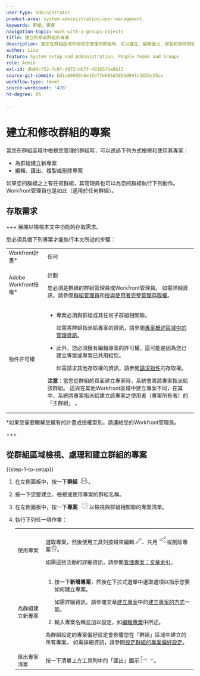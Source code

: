```yaml
---
user-type: administrator
product-area: system-administration;user-management
keywords: 群組，專案
navigation-topic: work-with-a-groups-objects
title: 建立和修改群組的專案
description: 當您在群組區域中檢視您管理的群組時，可以建立、編輯匯出、複製和刪除群組的專案。
author: Lisa
feature: System Setup and Administration, People Teams and Groups
role: Admin
exl-id: db90cf52-7c8f-4972-b67f-401657ba9b13
source-git-commit: bd1a66950c6e16ef7eb05d385bd99fc2d3be35cc
workflow-type: tm+mt
source-wordcount: '478'
ht-degree: 0%

---
```


# 建立和修改群組的專案

當您在群組區域中檢視您管理的群組時，可以透過下列方式檢視和使用其專案：

* 為群組建立新專案
* 編輯、匯出、複製或刪除專案

如果您的群組之上有任何群組，其管理員也可以為您的群組執行下列動作。 Workfront管理員也是如此（適用於任何群組）。

## 存取需求

+++ 展開以檢視本文中功能的存取需求。

您必須具備下列專案才能執行本文所述的步驟：

<table style="table-layout:auto"> 
 <col> 
 <col> 
 <tbody> 
  <tr> 
   <td >Workfront計畫</a>*</td> 
   <td>任何</td> 
  </tr> 
  <tr> 
   <td>Adobe Workfront授權</a>*</td> 
   <td> <p>計劃 </p> <p>您必須是群組的群組管理員或Workfront管理員。 如需詳細資訊，請參閱<a href="../../../administration-and-setup/manage-groups/group-roles/group-administrators.md" class="MCXref xref">群組管理員</a>和<a href="../../../administration-and-setup/add-users/configure-and-grant-access/grant-a-user-full-administrative-access.md" class="MCXref xref">授與使用者完整管理存取權</a>。</p> </td> 
  </tr> 
  <tr> 
   <td role="rowheader">物件許可權</td> 
   <td> 
    <ul> 
     <li> <p>專案必須與群組或其任何子群組相關聯。 </p> <p>如需將群組指派給專案的資訊，請參閱<a href="../../../manage-work/projects/manage-projects/understand-project-overview-area.md" class="MCXref xref">專案概述區域中的管理資訊</a>。</p> </li> 
     <li> <p>此外，您必須擁有編輯專案的許可權，這可能是因為您已建立專案或專案已共用給您。</p> <p>如需請求其他存取權的資訊，請參閱<a href="../../../workfront-basics/grant-and-request-access-to-objects/request-access.md" class="MCXref xref">請求物件</a>的存取權。</p> </li> 
    </ul> <p><b>注意</b>：當您從群組的頁面建立專案時，系統會將該專案指派給該群組。 這與在其他Workfront區域中建立專案不同，在其中，系統將專案指派給建立該專案之使用者（專案所有者）的「主群組」 。</p> </td> 
  </tr> 
 </tbody> 
</table>

&#42;如果您需要瞭解您擁有的計畫或授權型別，請連絡您的Workfront管理員。

+++

## 從群組區域檢視、處理和建立群組的專案

{{step-1-to-setup}}

1. 在左側面板中，按一下&#x200B;**群組** ![](assets/groups-icon.png)。

1. 按一下您要建立、檢視或使用專案的群組名稱。
1. 在左側面板中，按一下&#x200B;**專案** ![](assets/projects-in-main-menu.png)以檢視與群組相關聯的專案清單。

1. 執行下列任一項作業：

   <table style="table-layout:auto"> 
    <col> 
    <col> 
    <tbody> 
     <tr> 
      <td role="rowheader"> <p>使用專案</p> </td> 
      <td> <p>選取專案，然後使用工具列按鈕來編輯<img src="assets/edit-icon.png">、共用<img src="assets/share-icon.png">或刪除專案<img src="assets/delete.png">。</p> <p>如需這些活動的詳細資訊，請參閱<a href="../../../manage-work/projects/manage-projects/manage-projects-overview.md" class="MCXref xref">管理專案：文章索引</a>。</p> </td> 
     </tr> 
     <tr> 
      <td role="rowheader"> <p>為群組建立新專案</p> </td> 
      <td> 
       <ol> 
        <li value="1"> <p>按一下<strong>新增專案</strong>，然後在下拉式選單中選取選項以指示您要如何建立專案。 </p> <p>如需詳細資訊，請參閱文章<a href="../../../manage-work/projects/create-projects/create-project.md" class="MCXref xref">建立專案</a>中的<a href="../../../manage-work/projects/create-projects/create-project.md#ways-to-create-projects" class="MCXref xref">建立專案的方式</a>一節。</p> </li> 
        <li value="2">輸入專案名稱並加以設定，如<a href="../../../manage-work/projects/manage-projects/edit-projects.md" class="MCXref xref">編輯專案</a>中所述。</li> 
       </ol> <p> 為群組設定的專案偏好設定會影響您在「群組」區域中建立的所有專案。 如需詳細資訊，請參閱<a href="../../../administration-and-setup/manage-groups/create-and-manage-groups/configure-project-preferences-group.md" class="MCXref xref">設定群組的專案偏好設定</a>。</p> </td> 
     </tr> 
     <tr> 
      <td role="rowheader">匯出專案清單</td> 
      <td>按一下清單上方工具列中的「匯出」圖示<img src="assets/export.png">。</td> 
     </tr> 
    </tbody> 
   </table>
